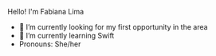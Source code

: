 Hello! I'm Fabiana Lima

- 🔭 I’m currently looking for my first opportunity in the area
- 🌱 I’m currently learning Swift
-  Pronouns: She/her
<div>
<a href-"http://github.com/FabianaLLima
  <img height-"180cm" src="https://github-readme-stats.vercel.app/api?username=FabianaLLimaanuraghazra&show_icons=true&theme_dracula/>
  <img align"-"180cm" src="https://githubu-readme-stats.vencel.app/api/top-langs/?username-FabianaLLima&layout-compact&langs_count-16theme-dracula"/>
</div>

  <link rel="stylesheet" href="https://cdn.jsdelivr.net/gh/devicons/devicon@v2.15.1/devicon.min.css">
          
